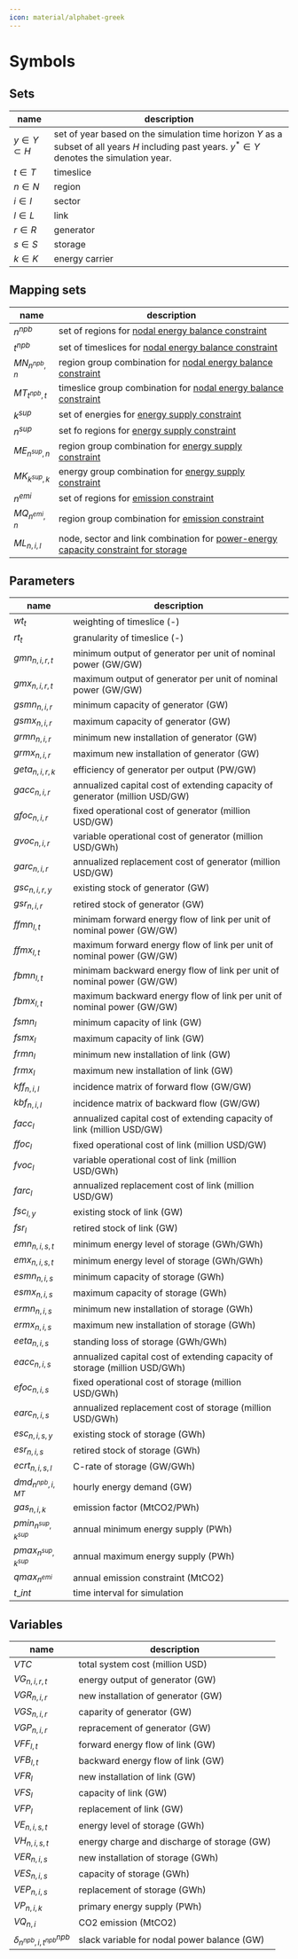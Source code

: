 ```yaml
---
icon: material/alphabet-greek
---
```


# Symbols

## Sets

|name|description|
|---|---|
|$y\in Y\subset H$|set of year based on the simulation time horizon $Y$ as a subset of all years $H$ including past years. $y^*\in Y$ denotes the simulation year.|
|$t\in T$|timeslice|
|$n\in N$|region|
|$i\in I$|sector|
|$l\in L$|link|
|$r\in R$|generator|
|$s\in S$|storage|
|$k\in K$|energy carrier|

## Mapping sets

|name|description|
|---|---|
|$n^{npb}$|set of regions for [nodal energy balance constraint](equation.md/#nodal-energy-balance)|
|$t^{npb}$|set of timeslices for [nodal energy balance constraint](equation.md/#nodal-energy-balance)|
|$MN_{n^{npb},n}$|region group combination for [nodal energy balance constraint](equation.md/#nodal-energy-balance)|
|$MT_{t^{npb},t}$|timeslice group combination for [nodal energy balance constraint](equation.md/#nodal-energy-balance)|
|$k^{sup}$|set of energies for [energy supply constraint](equation.md/#energy-supply)|
|$n^{sup}$|set fo regions for [energy supply constraint](equation.md/#energy-supply)|
|$ME_{n^{sup},n}$|region group combination for [energy supply constraint](equation.md/#energy-supply)|
|$MK_{k^{sup},k}$|energy group combination for [energy supply constraint](equation.md/#energy-supply)|
|$n^{emi}$|set of regions for [emission constraint](equation.md/#co2-emission)|
|$MQ_{n^{emi},n}$|region group combination for [emission constraint](equation.md/#co2-emission)|
|$ML_{n,i,l}$|node, sector and link combination for [power-energy capacity constraint for storage](equation.md/#power-energy-capacity-of-storage)|
<!--
|$FL_IR\in n, i, r$|sector-generator flag|
|$FL_IS\in n, i, s$|sector-storage flag|
|$FL_IRK_{n, i, r, k}$|generator-energy carrier flag|
|$FL_IRY|n, i, r, Y|generator cohort term|
|$FL_IL1|n, i, l|link intra-region flag (end)|
|$FL_IMT|n^{npb}, i, MT|nodal power balance flag|
|$FL_LY|L, Y|link cohort term|
|$FL_ISY|n, i, s, Y|storage cohort term|
|$FL_IRP|n, i, r|generator replacement flag|
|$FL_LP|L|link replacement flag|
|$FL_ISP|n, i, s|storage replacement flag|
-->

## Parameters

|name|description|
|---|---|
|$wt_t$|weighting of timeslice (-)|
|$rt_t$|granularity of timeslice (-)|
|$gmn_{n, i, r, t}$|minimum output of generator per unit of nominal power (GW/GW)|
|$gmx_{n, i, r, t}$|maximum output of generator per unit of nominal power (GW/GW)|
|$gsmn_{n, i, r}$|minimum capacity of generator (GW)|
|$gsmx_{n, i, r}$|maximum capacity of generator (GW)|
|$grmn_{n, i, r}$|minimum new installation of generator (GW)|
|$grmx_{n, i, r}$|maximum new installation of generator (GW)|
|$geta_{n, i, r, k}$|efficiency of generator per output (PW/GW)|
|$gacc_{n, i, r}$|annualized capital cost of extending capacity of generator (million USD/GW)|
|$gfoc_{n, i, r}$|fixed operational cost of generator (million USD/GW)|
|$gvoc_{n, i, r}$|variable operational cost of generator (million USD/GWh)|
|$garc_{n, i, r}$|annualized replacement cost of generator (million USD/GW)|
|$gsc_{n, i, r, y}$|existing stock of generator (GW)|
|$gsr_{n, i, r}$|retired stock of generator (GW)|
|$ffmn_{l, t}$|minimam forward energy flow of link per unit of nominal power (GW/GW)|
|$ffmx_{l, t}$|maximum forward energy flow of link per unit of nominal power (GW/GW)|
|$fbmn_{l, t}$|minimam backward energy flow of link per unit of nominal power (GW/GW)|
|$fbmx_{l, t}$|maximum backward energy flow of link per unit of nominal power (GW/GW)|
|$fsmn_{l}$|minimum capacity of link (GW)|
|$fsmx_{l}$|maximum capacity of link (GW)|
|$frmn_{l}$|minimum new installation of link (GW)|
|$frmx_{l}$|maximum new installation of link (GW)|
|$kff_{n, i, l}$|incidence matrix of forward flow (GW/GW)|
|$kbf_{n, i, l}$|incidence matrix of backward flow (GW/GW)|
|$facc_{l}$|annualized capital cost of extending capacity of link (million USD/GW)|
|$ffoc_{l}$|fixed operational cost of link (million USD/GW)|
|$fvoc_{l}$|variable operational cost of link (million USD/GWh)|
|$farc_{l}$|annualized replacement cost of link (million USD/GW)|
|$fsc_{l, y}$|existing stock of link (GW)|
|$fsr_{l}$|retired stock of link (GW)|
|$emn_{n, i, s, t}$|minimum energy level of storage (GWh/GWh)|
|$emx_{n, i, s, t}$|minimum energy level of storage (GWh/GWh)|
|$esmn_{n, i, s}$|minimum capacity of storage (GWh)|
|$esmx_{n, i, s}$|maximum capacity of storage (GWh)|
|$ermn_{n, i, s}$|minimum new installation of storage (GWh)|
|$ermx_{n, i, s}$|maximum new installation of storage (GWh)|
|$eeta_{n, i, s}$|standing loss of storage (GWh/GWh)|
|$eacc_{n, i, s}$|annualized capital cost of extending capacity of storage (million USD/GWh)|
|$efoc_{n, i, s}$|fixed operational cost of storage (million USD/GWh)|
|$earc_{n, i, s}$|annualized replacement cost of storage (million USD/GWh)|
|$esc_{n, i, s, y}$|existing stock of storage (GWh)|
|$esr_{n, i, s}$|retired stock of storage (GWh)|
|$ecrt_{n, i, s, l}$|C-rate of storage (GW/GWh)|
|$dmd_{n^{npb}, i, MT}$|hourly energy demand (GW)|
|$gas_{n, i, k}$|emission factor (MtCO2/PWh)|
|$pmin_{n^{sup}, k^{sup}}$|annual minimum energy supply (PWh)|
|$pmax_{n^{sup}, k^{sup}}$|annual maximum energy supply (PWh)|
|$qmax_{n^{emi}}$|annual emission constraint (MtCO2)|
|$t\_int$|time interval for simulation|

## Variables

|name|description|
|---|---|
|$VTC$|total system cost (million USD)|
|$VG_{n, i, r, t}$|energy output of generator (GW)|
|$VGR_{n, i, r}$|new installation of generator (GW)|
|$VGS_{n, i, r}$|caparity of generator (GW)|
|$VGP_{n, i, r}$|repracement of generator (GW)|
|$VFF_{l, t}$|forward energy flow of link (GW)|
|$VFB_{l, t}$|backward energy flow of link (GW)|
|$VFR_l$|new installation of link (GW)|
|$VFS_l$|capacity of link (GW)|
|$VFP_l$|replacement of link (GW)|
|$VE_{n, i, s, t}$|energy level of storage (GWh)|
|$VH_{n, i, s, t}$|energy charge and discharge of storage (GW)|
|$VER_{n, i, s}$|new installation of storage (GWh)|
|$VES_{n, i, s}$|capacity of storage (GWh)|
|$VEP_{n, i, s}$|replacement of storage (GWh)|
|$VP_{n, i, k}$|primary energy supply (PWh)|
|$VQ_{n, i}$|CO2 emission (MtCO2)|
|$\delta^{npb}_{n^{npb}, i, t^{npb}}$|slack variable for nodal power balance (GW)|
<!-- 
|RES_GSCB|n, i, r|slack variable for generator stock balance (GW)|
|RES_FSCB|L|slack variable for link stock balance (GW)|
|RES_ESCB|n, i, s|slack variable for storage stock balance (GWh)|
-->